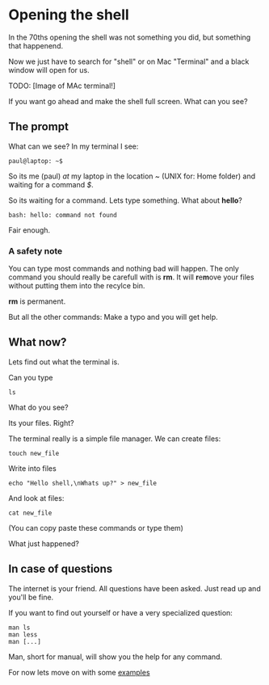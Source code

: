 # Opening the shell
In the 70ths opening the shell was not something you did, but something that happenend.

Now we just have to search for "shell" or on Mac "Terminal" and a black window will
open for us.

TODO: [Image of MAc terminal!]

If you want go ahead and make the shell full screen. What can you see?

## The prompt

What can we see? In my terminal I see:

```
paul@laptop: ~$
```
So its me (paul) *at* my laptop in the location *~* (UNIX for: Home folder) and waiting for a command *$*.

So its waiting for a command. Lets type something. What about **hello**?

```
bash: hello: command not found
```

Fair enough. 

### A safety note
You can type most commands and nothing bad will happen. The only command you 
should really be carefull with is **rm**. It will **r**e**m**ove your files 
without putting them into the recylce bin.

**rm** is permanent. 

But all the other commands: Make a typo and you will get help.


## What now?
Lets find out what the terminal is.

Can you type
```
ls
```

What do you see?

Its your files. Right? 

The terminal really is a simple file manager. We can create files:

```
touch new_file
```

Write into files

```
echo "Hello shell,\nWhats up?" > new_file
```

And look at files:

```
cat new_file
```

(You can copy paste these commands or type them)

What just happened?

## In case of questions
The internet is your friend. All questions have been asked. Just read up and you'll be fine.

If you want to find out yourself or have a very specialized question:

```
man ls
man less
man [...]
```
Man, short for manual, will show you the help for any command.


For now lets move on with some [examples](../1_example/)











